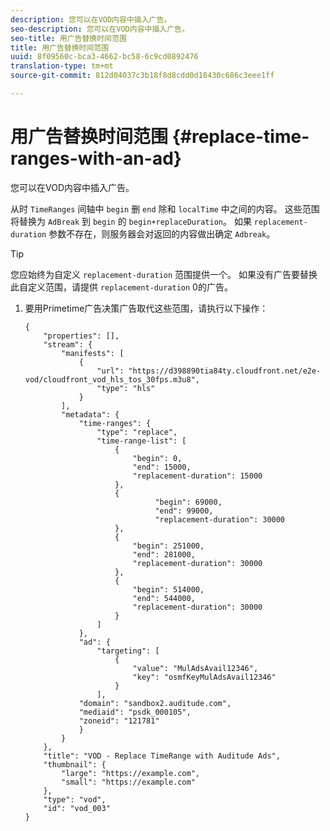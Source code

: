 ```yaml
---
description: 您可以在VOD内容中插入广告。
seo-description: 您可以在VOD内容中插入广告。
seo-title: 用广告替换时间范围
title: 用广告替换时间范围
uuid: 8f09560c-bca3-4662-bc58-6c9cd0892476
translation-type: tm+mt
source-git-commit: 812d04037c3b18f8d8cdd0d18430c686c3eee1ff

---
```



# 用广告替换时间范围 {#replace-time-ranges-with-an-ad}

您可以在VOD内容中插入广告。

从时 `TimeRanges` 间轴中 `begin` 删 `end` 除和 `localTime` 中之间的内容。 这些范围将替换为 `AdBreak` 到 `begin` 的 `begin+replaceDuration`。 如果 `replacement-duration` 参数不存在，则服务器会对返回的内容做出确定 `Adbreak`。

>[!TIP]
>
>您应始终为自定义 `replacement-duration` 范围提供一个。 如果没有广告要替换此自定义范围，请提供 `replacement-duration` 0的广告。

1. 要用Primetime广告决策广告取代这些范围，请执行以下操作：

   ```
   {   
       "properties": [],
       "stream": {
           "manifests": [
               {
                   "url": "https://d398890tia84ty.cloudfront.net/e2e-vod/cloudfront_vod_hls_tos_30fps.m3u8",
                   "type": "hls"
               }
           ],
           "metadata": {
               "time-ranges": {
                   "type": "replace",
                   "time-range-list": [
                       {
                           "begin": 0,
                           "end": 15000,
                           "replacement-duration": 15000
                       },
                       {
                                "begin": 69000,
                                "end": 99000,
                                "replacement-duration": 30000
                       },
                       {
                           "begin": 251000,
                           "end": 281000,
                           "replacement-duration": 30000
                       },
                       {
                           "begin": 514000,
                           "end": 544000,
                           "replacement-duration": 30000
                       }
                   ]
               },
               "ad": {
                   "targeting": [
                       {
                           "value": "MulAdsAvail12346",
                           "key": "osmfKeyMulAdsAvail12346"
                       }
                   ],
               "domain": "sandbox2.auditude.com",
               "mediaid": "psdk_000105",
               "zoneid": "121781"
               }     
           }
       },   
       "title": "VOD - Replace TimeRange with Auditude Ads",
       "thumbnail": {
           "large": "https://example.com",
           "small": "https://example.com"
       },
       "type": "vod",
       "id": "vod_003"
   }
   ```

